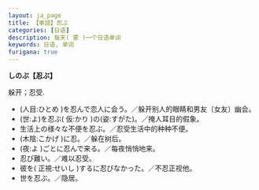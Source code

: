 ```yaml
---
layout: ja_page
title: 【単語】忍ぶ
categories: [日语]
description: 每天( 雾 )一个日语单词
keywords: 日语, 单词
furigana: true
---
```


**しのぶ【忍ぶ】**

躲开；忍受.
-	(人目:ひとめ )を忍んで恋人に会う。／躲开别人的眼睛和男友〔女友〕幽会。
-	(世:よ)を忍ぶ( 仮:かり )の(姿:すがた)。／掩人耳目的假象。
-	生活上の様々な不便を忍ぶ。／忍受生活中的种种不便。
-	(木陰:こかげ )に忍。／躲在树后。
-	(夜:よ )ごとに忍んで来る。／每夜悄悄地来。
-	忍び難い。／难以忍受。
-	彼を( 正視:せいし )するに忍びなかった。／不忍正视他。
-	世を忍ぶ。／隐居。
